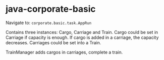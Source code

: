 # java-corporate-basic

Navigate to: `corporate.basic.task.AppRun`

Contains three instances: Cargo, Carriage and Train. 
Cargo could be set in Carriage if capacity is enough. 
If cargo is added in a carriage, the capacity decreases.
Carriages could be set into a Train.

TrainManager adds cargos in carriages, complete a train.
